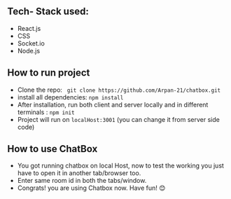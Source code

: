 ## Tech- Stack used:
- React.js
- CSS
- Socket.io
- Node.js

## How to run project
- Clone the repo: ``` git clone https://github.com/Arpan-21/chatbox.git```
- install all dependencies: ```npm install```
- After installation, run both client and server locally and in different terminals : ```npm init```
- Project will run on ```localHost:3001``` (you can change it from server side code)

## How to use ChatBox
- You got running chatbox on local Host, now to test the working you just have to open it in another tab/browser too.
- Enter same room id in both the tabs/window.
- Congrats! you are using Chatbox now. Have fun! 😊
